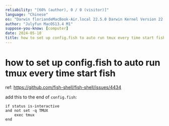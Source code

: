 ```yaml
---
reliability: "[60% (author), 0 / 0 (visitor)]"
language: "Chinese"
os: "Darwin floriandeMacBook-Air.local 22.5.0 Darwin Kernel Version 22.5.0: Mon Apr 24 20:53:44 PDT 2023; root:xnu-8796.121.2~5/RELEASE_ARM64_T8103 arm64"
author: "Julyfun MacOS13.4 M1"
suppose-you-know: [computer]
date: 2024-05-10
title: how to set up config.fish to auto run tmux every time start fish
---
```


# how to set up config.fish to auto run tmux every time start fish

ref: https://github.com/fish-shell/fish-shell/issues/4434

add this to the end of `config.fish`:

```
if status is-interactive
and not set -q TMUX
    exec tmux
end
```

